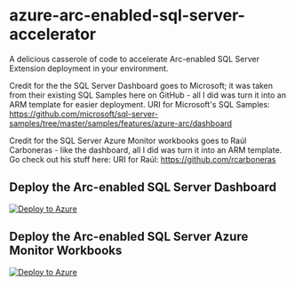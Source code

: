 # azure-arc-enabled-sql-server-accelerator
A delicious casserole of code to accelerate Arc-enabled SQL Server Extension deployment in your environment.

Credit for the the SQL Server Dashboard goes to Microsoft; it was taken from their existing SQL Samples here on GitHub - all I did was turn it into an ARM template for easier deployment.
URI for Microsoft's SQL Samples: https://github.com/microsoft/sql-server-samples/tree/master/samples/features/azure-arc/dashboard

Credit for the SQL Server Azure Monitor workbooks goes to Raúl Carboneras - like the dashboard, all I did was turn it into an ARM template. Go check out his stuff here:
URI for Raúl: https://github.com/rcarboneras

## Deploy the Arc-enabled SQL Server Dashboard
[![Deploy to Azure](https://aka.ms/deploytoazurebutton)](https://portal.azure.com/#create/Microsoft.Template/uri/https%3A%2F%2Fraw.githubusercontent.com%2FScottMetzel%2Fazure-arc-enabled-sql-server-accelerator%2Fmain%2Fazure-arc-enabled-sql-server-dashboard-deployment.json)

## Deploy the Arc-enabled SQL Server Azure Monitor Workbooks
[![Deploy to Azure](https://aka.ms/deploytoazurebutton)](https://portal.azure.com/#create/Microsoft.Template/uri/https%3A%2F%2Fraw.githubusercontent.com%2FScottMetzel%2Fazure-arc-enabled-sql-server-accelerator%2Fmain%2Fazure-arc-enabled-sql-server-workbooks-deployment.json)